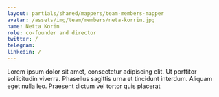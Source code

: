 ```yaml
---
layout: partials/shared/mappers/team-members-mapper
avatar: /assets/img/team/members/neta-korrin.jpg
name: Netta Korin
role: co-founder and director
twitter: /
telegram:
linkedin: /
---
```


Lorem ipsum dolor sit amet, consectetur adipiscing elit. Ut porttitor sollicitudin viverra. Phasellus sagittis urna et tincidunt interdum. Aliquam eget nulla leo. Praesent dictum vel tortor quis placerat
